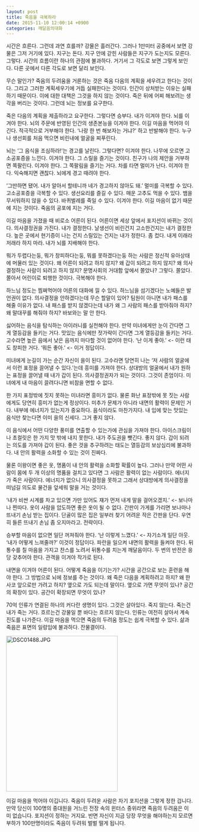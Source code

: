 ```yaml
---
layout: post
title: 죽음을 극복하라
date: 2015-11-10 12:00:14 +0900
categories: 깨달음의대화
---
```

시간은 흐른다. 그런데 과연 흐를까? 강물은 흘러간다. 그러나 1만미터 공중에서 보면 강물은 그저 거기에 있다. 지구는 돈다. 지구 안에 갇힌 사람들은 지구가 도는지도 모른다. 그렇다. 시간의 흐름이란 하나의 관점에 불과하다. 거기서 그 각도로 보면 그렇게 보인다. 다른 곳에서 다른 각도로 보면 달리 보인다. 

  


무슨 말인가? 죽음의 두려움을 거론하는 것은 죽음 다음의 계획을 세우려고 한다는 것이다. 그리고 그러한 계획세우기에 거듭 실패한다는 것이다. 인간이 상처받는 이유는 실패하기 때문이다. 이에 대한 대책은 그것을 하지 않는 것이다. 죽은 뒤에 어찌 해보려는 생각을 버리는 것이다. 그런데 뇌는 정보를 요구한다. 

  


죽은 다음의 계획을 제출하라고 요구한다. 그렇다면 승부다. 내가 이겨야 한다. 뇌를 이겨야 한다. 뇌의 주문에 반영된 인간의 생존본능을 이겨야 한다. 이길 마음을 먹어야 이긴다. 적극적으로 거부해야 한다. ‘나랑 한 번 해보자는 거냐?’ 하고 반발해야 한다. 누구나 생선회를 처음 먹으면 비린내에 얼굴을 찌푸린다. 

  


뇌는 ‘그 음식을 조심하라!’는 경고를 날린다. 그렇다면? 이겨야 한다. 나무에 오르면 고소공포증을 느낀다. 이겨야 한다. 그 스릴을 즐기는 것이다. 친구가 나의 제안을 거부하면 쪽팔린다. 이겨야 한다. 그 쪽팔림을 즐기는 거다. 차를 타면 멀미가 난다. 이겨야 한다. 익숙해지면 괜찮다. 뇌에게 경고 때려야 한다. 

  


‘그만하면 됐어. 내가 알아서 할테니까 네가 경고하지 않아도 돼.’ 멀미를 극복할 수 있다. 고소공포증을 극복할 수 있다. 생선요리를 즐길 수 있다. 매운 고추도 먹을 수 있다. 뱀을 무서워하지 않을 수 있다. 바퀴벌레를 죽일 수 있다. 이겨야 한다. 이길 마음이 없기 때문에 지는 것이다. 죽음의 공포에 지는 거다. 

  


이길 마음을 가졌을 때 비로소 어른이 된다. 어른이면 세상 앞에서 포지션이 바뀌는 것이다. 의사결정권을 가진다. 내가 결정한다. 날생선이 비린건지 고소한건지는 내가 결정한다. 높은 곳에서 현기증이 나는 건지 스릴있는 건지는 내가 정한다. 좀 컸다. 내게 이래라 저래라 하지 마라. 내가 뇌를 지배해야 한다. 

  


뭐가 두렵다는둥, 뭐가 창피하다는둥, 뭐를 못하겠다는둥 하는 사람은 정신적 유아상태에 머물러 있는 것이다. 왜 어른이 되려고 하지 않지? 왜 갑이 되려고 하지 않지? 왜 의사결정하는 사람이 되려고 하지 않지? 문명사회의 거대함 앞에서 쫄았나? 그렇다. 쫄았다. 쫄아서 어린이로 퇴행한 것이다. 극복해야 한다. 

  


하느님 정도는 찜쪄먹어야 어른의 대화에 낄 수 있다. 하느님을 섬기겠다는 노예들은 발언권이 없다. 의사결정을 안하겠다는데 무슨 할말이 있어? 팀원이 아니면 내가 패스를 해줄 이유가 없다. 내 패스를 받지 않겠다는데 내가 왜 그 사람의 패스를 받아줘야 하지? 왜 말대꾸를 해줘야 하지? 바보와는 말 안 한다. 

  


싫어하는 음식을 탐식하는 아이러니를 실천해야 한다. 만약 미녀에게만 눈이 간다면 그게 열등감을 들키는 거다. 맛있는 음식에만 젓가락이 간다면 그게 열등감을 들키는 거다. 고수라면 높은 음에서 낮은 음까지 마다할 것이 없어야 한다. ‘난 이게 좋아.’ <- 이런 태도 창피한 거다. ‘뭐든 좋아.’ <- 이거 정답이다. 

  


미녀에게 눈길이 가는 순간 자신이 을이 된다. 고수라면 당연히 나는 ‘저 사람의 얼굴에서 이런 표정을 끌어낼 수 있다.’는데 흥미를 가져야 한다. 상대방의 얼굴에서 내가 원하는 표정을 끌어낼 때 내가 갑이 된다. 의사결정권자가 되는 것이다. 그것이 존엄이다. 미녀에게 내 마음이 끌려다니면 비참을 면할 수 없다. 

  


한 가지 표정밖에 짓지 못하는 미녀라면 흥미가 없다. 물론 화난 표정밖에 못 짓는 사람에게도 당연히 흥미가 없는게 정상이다. 미추가 문제가 아니라 내면의 활력이 문제인 거다. 내부에 에너지가 있는지가 중요하다. 음식이라도 마찬가지다. 내 입에 맞는 맛있는 음식만 찾는다면 이미 을의 신세다. 그거 좋지 않다. 

  


이 음식에서 어떤 다양한 풍미를 연출할 수 있는가에 관심을 가져야 한다. 아이스크림이나 초컬릿은 한 가지 맛 밖에 내지 못한다. 내가 주도권을 뺏긴다. 좋지 않다. 갑이 되려는 의도를 가져야 갑이 된다. 좋은 것을 추구하려는 태도는 열등감의 보상심리에 불과하다. 내 안의 활력을 소화할 수 있는 것이 진짜다. 

  


물론 이왕이면 좋은 옷, 명품이 내 안의 활력을 소화할 확률이 높다. 그러나 만약 어떤 사람이 몸에 두 개 이상의 명품을 걸치고 있다면 그 사람은 활력이 없는 사람이다. 에너지가 죽은 사람이다. 에너지가 없으니 의사결정을 못하고 그래서 상대방에게 의사결정을 떠넘길 의도로 물건을 앞세워 말을 거는 것이다. 

  


‘내가 비싼 시계를 차고 있으면 가만 있어도 쟤가 먼저 내게 말을 걸어오겠지.’ <- 보나마나 찐따다. 옷이 사람을 압도하면 좋은 옷이 될 수 없다. 간판이 가게를 가리면 보나마나 뜨내기 손님 받는 집이다. 단골이 많은 집은 일부러 찾기 어려운 작은 간판을 단다. 우연히 들른 뜨내기 손님 좀 오지마라고. 전략이다. 

  


승부할 마음이 없으면 일단 꺼져줘야 한다. ‘난 이렇게 느꼈다.’ <- 자기소개 일단 아웃. ‘내가 어떻게 느껴줄까?’ 이것이 정답이다. 파란을 일으켜 내면의 활력을 들켜야 한다. 뒤통수를 칠 마음을 가지고 찬스를 노려서 뒤통수를 치는게 깨달음이다. 두 번의 반전은 응당 갖추어야 한다. 관객을 이겨야 작가로 된다. 

  


내면을 이겨야 어른이 된다. 어떻게 죽음을 이기는가? 시간을 공간으로 보는 훈련을 해야 한다. 그 방법으로 뇌에 정보를 주는 것이다. 왜 죽은 다음을 계획하려고 하지? 왜 한사코 앞으로만 가려고 하지? 옆으로 가도 되는데 말이다. 옆으로 가면 무엇이 있나? 공간의 확장이 있다. 공간이 확장되면 무엇이 있나? 

  


70억 인류가 연결된 하나의 커다란 생명이 있다. 그것은 살아있다. 죽지 않는다. 죽는건 내가 죽는 거다. 흐르는건 강물일 뿐 바다는 흐르지 않는다. 인류는 여전히 살아서 계속 진도를 나가준다. 이길 마음을 먹으면 죽음의 두려움 정도는 쉽게 극복할 수 있다. 삶과 죽음은 표면의 일렁임에 불과하다. 잔물결이다.

  


  



 <img src="assets/attach/images/198/613/637/DSC01488.JPG" alt="DSC01488.JPG" width="300" height="419" /> 

  


이길 마음을 먹어야 이깁니다. 죽음이 두려운 사람은 자기 포지션을 그렇게 정한 겁니다. 만약 당신이 100명의 중대원을 거느린 전장 속의 윈터스 중위라면 죽음의 두려움은 이미 없습니다. 포지션이 정하는 거지요. 반면 자신이 지금 당장 무엇을 해야하는지 모르면 부하가 100만명이라도 죽음이 두려워 벌벌 떨게 됩니다.
